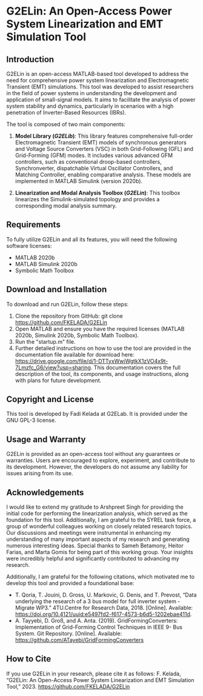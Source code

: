# G2ELin: An Open-Access Power System Linearization and EMT Simulation Tool

## Introduction
G2ELin is an open-access MATLAB-based tool developed to address the need for comprehensive power system linearization and Electromagnetic Transient (EMT) simulations. This tool was developed to assist researchers in the field of power systems in understanding the development and application of small-signal models. It aims to facilitate the analysis of power system stability and dynamics, particularly in scenarios with a high penetration of Inverter-Based Resources (IBRs).

The tool is composed of two main components:

1. **Model Library (_G2ELib_)**: This library features comprehensive full-order Electromagnetic Transient (EMT) models of synchronous generators and Voltage Source Converters (VSC) in both Grid-Following (GFL) and Grid-Forming (GFM) modes. It includes various advanced GFM controllers, such as conventional droop-based controllers, Synchronverter, dispatchable Virtual Oscillator Controllers, and Matching Controller, enabling comparative analysis. These models are implemented in MATLAB Simulink (version 2020b).

2. **Linearization and Modal Analysis Toolbox (_G2ELin_)**: This toolbox linearizes the Simulink-simulated topology and provides a corresponding modal analysis summary.

## Requirements
To fully utilize G2ELin and all its features, you will need the following software licenses:
- MATLAB 2020b
- MATLAB Simulink 2020b
- Symbolic Math Toolbox

## Download and Installation
To download and run G2ELin, follow these steps:
1. Clone the repository from GitHub: git clone https://github.com/FKELADA/G2ELin
2. Open MATLAB and ensure you have the required licenses (MATLAB 2020b, Simulink 2020b, Symbolic Math Toolbox).
3. Run the "startup.m" file.
4. Further detailed instructions on how to use the tool are provided in the documentation file available for download here: https://drive.google.com/file/d/1-DTTyxWwiWgtkX1zVO4x9t-7Lmzfc_G6/view?usp=sharing. This documentation covers the full description of the tool, its components, and usage instructions, along with plans for future development.

## Copyright and License
This tool is developed by Fadi Kelada at G2ELab. It is provided under the GNU GPL-3 license. 

## Usage and Warranty
G2ELin is provided as an open-access tool without any guarantees or warranties. Users are encouraged to explore, experiment, and contribute to its development. However, the developers do not assume any liability for issues arising from its use.

## Acknowledgements
I would like to extend my gratitude to Arshpreet Singh for providing the initial code for performing the linearization analysis, which served as the foundation for this tool. Additionally, I am grateful to the SYREL task force, a group of wonderful colleagues working on closely related research topics. Our discussions and meetings were instrumental in enhancing my understanding of many important aspects of my research and generating numerous interesting ideas. Special thanks to Sameh Betamony, Heitor Farias, and Marta Gomis for being part of this working group. Your insights were incredibly helpful and significantly contributed to advancing my research.

Additionally, I am grateful for the following citations, which motivated me to develop this tool and provided a foundational base:
- T. Qoria, T. Jouini, D. Gross, U. Markovic, G. Denis, and T. Prevost, “Data underlying the research of a 3 bus model for full inverter system - Migrate WP3.” 4TU.Centre for Research Data, 2018. [Online]. Available: https://doi.org/10.4121/uuid:e5497fd2-f617-4573-b6d5-1202ebae411d.
- A. Tayyebi, D. Groß, and A. Anta. (2019). GridFormingConverters: Implementation of Grid-Forming Control Techniques in IEEE 9- Bus System. Git Repository. [Online]. Available: https://github.com/ATayebi/GridFormingConverters

## How to Cite
If you use G2ELin in your research, please cite it as follows: 
F. Kelada, “G2ELin: An Open-Access Power System Linearization and EMT Simulation Tool,” 2023. https://github.com/FKELADA/G2ELin

